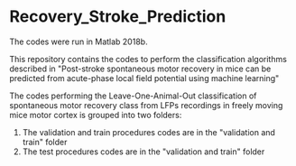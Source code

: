 # Recovery_Stroke_Prediction
The codes were run in Matlab 2018b. 

This repository contains the codes to perform the classification algorithms described in "Post-stroke spontaneous motor recovery in mice can be predicted from acute-phase local field potential using machine learning"

The codes performing the Leave-One-Animal-Out classification of spontaneous motor recovery class from LFPs recordings in freely moving mice motor cortex is grouped into two folders: 
1) The validation and train procedures codes are in the "validation and train" folder
2) The test procedures codes are in the "validation and train" folder

